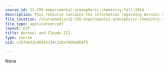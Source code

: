 ```yaml
---
course_id: 12-335-experimental-atmospheric-chemistry-fall-2014
description: This resource contains the information regarding Aerosol and Clouds III.
file_location: /coursemedia/12-335-experimental-atmospheric-chemistry-fall-2014/c2bfab32bd892bc34c320a70d9a8b9f5_MIT12_335F14_Lecture3_3.pdf
file_type: application/pdf
layout: pdf
title: Aerosol and Clouds III
type: course
uid: c2bfab32bd892bc34c320a70d9a8b9f5

---
```

None